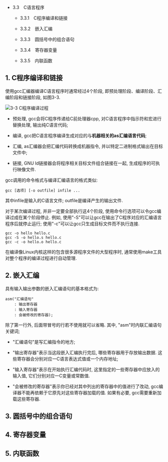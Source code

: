 - 3.3　C语言程序

    - 3.3.1　C程序编译和链接

    - 3.3.2　嵌入汇编

    - 3.3.3　圆括号中的组合语句

    - 3.3.4　寄存器变量

    - 3.3.5　内联函数
    
## 1. C程序编译和链接

使用gcc汇编器编译C语言程序时通常经过4个阶段, 即预处理阶段、编译阶段、汇编阶段和链接阶段, 如图3-3. 

![3-3 C程序编译过程](images/2.png)

- 预处理, gcc会将C程序传递给C前处理器cpp, 对C语言程序中指示符和宏进行替换处理, 输出纯C语言代码; 

- 编译, gcc把C语言程序编译生成对应的与**机器相关的as汇编语言代码**; 

- 汇编, as汇编器会把汇编代码转换成机器指令, 并以特定二进制格式输出在目标文件中; 

- 链接, GNU ld链接器会将程序相关目标文件组合链接在一起, 生成程序的可执行映像文件.  


gcc调用的命令格式与编译汇编语言的格式类似: 

```
gcc [选项] [-o outfile] infile ...
```

其中infile是输入的C语言文件; outfile是编译产生的输出文件. 

对于某次编译过程, 并非一定要全部执行这4个阶段, 使用命令行选项可以令gcc编译过成在某个阶段停止. 例如, 使用"-S"可以让gcc在输出了C程序对应的汇编语言程序后就停止运行; 使用"-c"可以让gcc只生成目标文件而不执行连接. 

```
gcc -o hello hello.c
gcc -S -o hello.s hello.c
gcc -c -o hello.o hello.c
```

在编译像Linux内核这样的包含很多源程序文件的大型程序时, 通常使用make工具对整个程序的编译过程进行自动管理. 

## 2. 嵌入汇编

具有输入输出参数的嵌入汇编语句的基本格式为: 

```
asm("汇编语句"
    : 输出寄存器 
    : 输入寄存器
    : 会被修改的寄存器);
```

除了第一行外, 后面带冒号的行若不使用就可以省略. 其中, "asm"时内联汇编语句关键词; 

- "汇编语句"是写汇编指令的地方; 

- "输出寄存器"表示当这段嵌入汇编执行完后, 哪些寄存器用于存放输出数据. 这些寄存器会分别对应一C语言表达式值或一个内存地址; 

- "输入寄存器"表示在开始执行汇编代码时, 这里指定的一些寄存器中应放入的输入值, 它们分别对应一C变量或常数值. 

- "会被修改的寄存器"表示你已经对其中列出的寄存器中的值进行了改动, gcc编译器不能再依赖于它原先对这些寄存器加载的值. 如果有必要, gcc需要重新加载这些寄存器. 

## 3. 圆括号中的组合语句

## 4. 寄存器变量

## 5. 内联函数